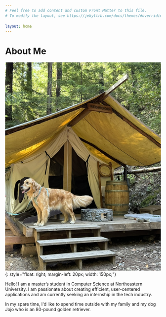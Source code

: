 ```yaml
---
# Feel free to add content and custom Front Matter to this file.
# To modify the layout, see https://jekyllrb.com/docs/themes/#overriding-theme-defaults

layout: home
---
```


# About Me

![My Photo](jojo.jpeg "Your Name"){: style="float: right; margin-left: 20px; width: 150px;"}

Hello! I am a master’s student in Computer Science at Northeastern University. I am passionate about creating efficient, user-centered applications and am currently seeking an internship in the tech industry.

In my spare time, I'd like to spend time outside with my family and my dog Jojo who is an 80-pound golden retriever.